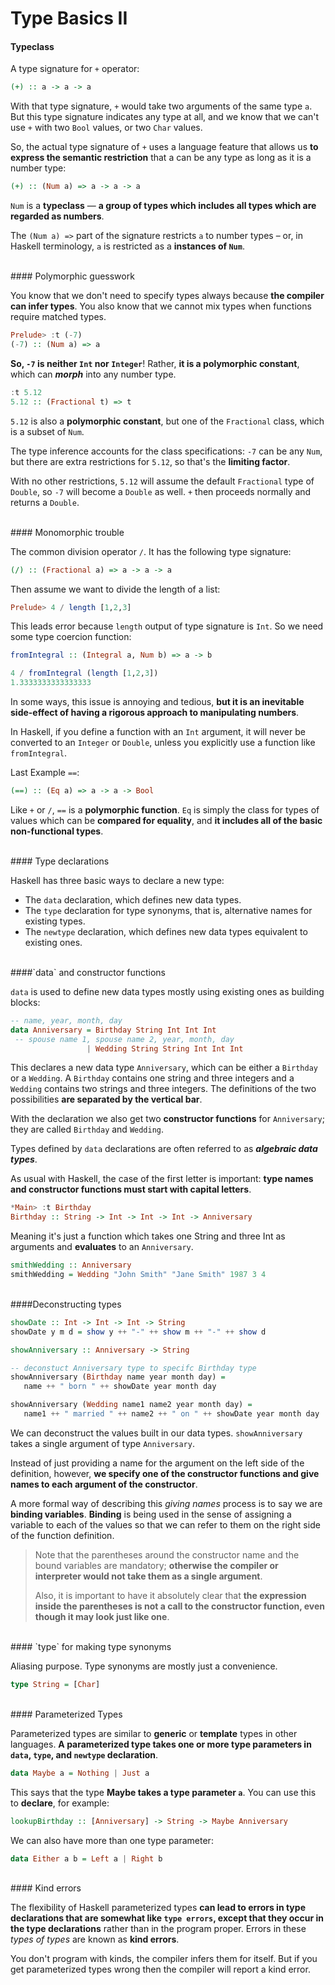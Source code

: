 # Type Basics II

#### Typeclass

A type signature for `+` operator:

```haskell
(+) :: a -> a -> a
```

With that type signature, `+` would take two arguments of the same type `a`. But this type signature indicates any type at all, and we know that we can't use `+` with two `Bool` values, or two `Char` values.

So, the actual type signature of `+` uses a language feature that allows us **to express the semantic restriction** that a can be any type as long as it is a number type:

```haskell
(+) :: (Num a) => a -> a -> a
```

`Num` is a **typeclass** — **a group of types which includes all types which are regarded as numbers**.

The `(Num a) =>` part of the signature restricts `a` to number types – or, in Haskell terminology, `a` is restricted as a **instances of `Num`**.

<br>
#### Polymorphic guesswork

You know that we don't need to specify types always because **the compiler can infer types**. You also know that we cannot mix types when functions require matched types.

```haskell
Prelude> :t (-7)
(-7) :: (Num a) => a
```

**So, `-7` is neither `Int` nor `Integer`**! Rather, **it is a polymorphic constant**, which can ***morph*** into any number type.

```haskell
:t 5.12
5.12 :: (Fractional t) => t
```

`5.12` is also a **polymorphic constant**, but one of the `Fractional` class, which is a subset of `Num`.

The type inference accounts for the class specifications: `-7` can be any `Num`, but there are extra restrictions for `5.12`, so that's the **limiting factor**.

With no other restrictions, `5.12` will assume the default `Fractional` type of `Double`, so `-7` will become a `Double` as well. `+` then proceeds normally and returns a `Double`.

<br>
#### Monomorphic trouble

The common division operator `/`. It has the following type signature:

```haskell
(/) :: (Fractional a) => a -> a -> a
```

Then assume we want to divide the length of a list:

```haskell
Prelude> 4 / length [1,2,3]
```

This leads error because `length` output of type signature is `Int`. So we need some type coercion function:

```haskell
fromIntegral :: (Integral a, Num b) => a -> b

4 / fromIntegral (length [1,2,3])
1.3333333333333333
```

In some ways, this issue is annoying and tedious, **but it is an inevitable side-effect of having a rigorous approach to manipulating numbers**. 

In Haskell, if you define a function with an `Int` argument, it will never be converted to an `Integer` or `Double`, unless you explicitly use a function like `fromIntegral`.

Last Example `==`:

```haskell
(==) :: (Eq a) => a -> a -> Bool
```

Like `+` or `/`, `==` is a **polymorphic function**. `Eq` is simply the class for types of values which can be **compared for equality**, and **it includes all of the basic non-functional types**.

<br>
#### Type declarations

Haskell has three basic ways to declare a new type:
- The `data` declaration, which defines new data types.
- The `type` declaration for type synonyms, that is, alternative names for existing types.
- The `newtype` declaration, which defines new data types equivalent to existing ones.

<br>
####`data` and constructor functions

`data` is used to define new data types mostly using existing ones as building blocks:

```haskell
-- name, year, month, day
data Anniversary = Birthday String Int Int Int
 -- spouse name 1, spouse name 2, year, month, day
                 | Wedding String String Int Int Int
```

This declares a new data type `Anniversary`, which can be either a `Birthday` or a `Wedding`. A `Birthday` contains one string and three integers and a `Wedding` contains two strings and three integers. The definitions of the two possibilities **are separated by the vertical bar**. 

With the declaration we also get two **constructor functions** for `Anniversary`; they are called `Birthday` and `Wedding`. 

Types defined by `data` declarations are often referred to as ***algebraic data types***.

As usual with Haskell, the case of the first letter is important: **type names and constructor functions must start with capital letters**.

```haskell
*Main> :t Birthday
Birthday :: String -> Int -> Int -> Int -> Anniversary
```

Meaning it's just a function which takes one String and three Int as arguments and **evaluates** to an `Anniversary`.

```haskell
smithWedding :: Anniversary
smithWedding = Wedding "John Smith" "Jane Smith" 1987 3 4
```

<br>
####Deconstructing types

```haskell
showDate :: Int -> Int -> Int -> String
showDate y m d = show y ++ "-" ++ show m ++ "-" ++ show d

showAnniversary :: Anniversary -> String

-- deconstuct Anniversary type to specifc Birthday type
showAnniversary (Birthday name year month day) =
   name ++ " born " ++ showDate year month day

showAnniversary (Wedding name1 name2 year month day) =
   name1 ++ " married " ++ name2 ++ " on " ++ showDate year month day
```

We can deconstruct the values built in our data types. `showAnniversary` takes a single argument of type `Anniversary`. 

Instead of just providing a name for the argument on the left side of the definition, however, **we specify one of the constructor functions and give names to each argument of the constructor**.

A more formal way of describing this *giving names* process is to say we are **binding variables**. **Binding** is being used in the sense of assigning a variable to each of the values so that we can refer to them on the right side of the function definition.


> Note that the parentheses around the constructor name and the bound variables are mandatory; **otherwise the compiler or interpreter would not take them as a single argument**. 
> 
> Also, it is important to have it absolutely clear that **the expression inside the parentheses is not a call to the constructor function, even though it may look just like one**.


<br>
#### `type` for making type synonyms

Aliasing purpose. Type synonyms are mostly just a convenience.

```haskell
type String = [Char]
```

<br>
#### Parameterized Types

Parameterized types are similar to **generic** or **template** types in other languages. **A parameterized type takes one or more type parameters in `data`, `type`, and `newtype` declaration**.

```haskell
data Maybe a = Nothing | Just a
```

This says that the type **Maybe takes a type parameter `a`**. You can use this to **declare**, for example:

```haskell
lookupBirthday :: [Anniversary] -> String -> Maybe Anniversary
```

We can also have more than one type parameter:

```haskell
data Either a b = Left a | Right b
```

<br>
#### Kind errors

The flexibility of Haskell parameterized types **can lead to errors in type declarations that are somewhat like `type errors`, except that they occur in the type declarations** rather than in the program proper. Errors in these *types of types* are known as **kind errors**. 

You don't program with kinds,  the compiler infers them for itself. But if you get parameterized types wrong then the compiler will report a kind error.

